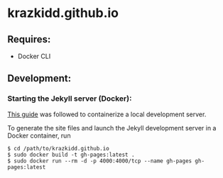 # krazkidd.github.io

## Requires:

- Docker CLI

## Development:

### Starting the Jekyll server (Docker):

[This guide](https://gist.github.com/BillRaymond/db761d6b53dc4a237b095819d33c7332) was followed to containerize a local development server.

To generate the site files and launch the Jekyll development server in a Docker container, run

```ShellSession
$ cd /path/to/krazkidd.github.io
$ sudo docker build -t gh-pages:latest .
$ sudo docker run --rm -d -p 4000:4000/tcp --name gh-pages gh-pages:latest
```
